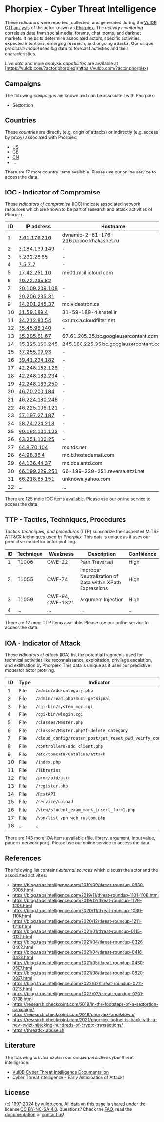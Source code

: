 # Phorpiex - Cyber Threat Intelligence

These _indicators_ were reported, collected, and generated during the [VulDB CTI analysis](https://vuldb.com/?kb.cti) of the actor known as [Phorpiex](https://vuldb.com/?actor.phorpiex). The _activity monitoring_ correlates data from social media, forums, chat rooms, and darknet markets. It helps to determine associated actors, specific activities, expected intentions, emerging research, and ongoing attacks. Our unique _predictive model_ uses _big data_ to forecast activities and their characteristics.

_Live data_ and more _analysis capabilities_ are available at [https://vuldb.com/?actor.phorpiex](https://vuldb.com/?actor.phorpiex)

## Campaigns

The following _campaigns_ are known and can be associated with Phorpiex:

* Sextortion

## Countries

These _countries_ are directly (e.g. origin of attacks) or indirectly (e.g. access by proxy) associated with Phorpiex:

* [US](https://vuldb.com/?country.us)
* [GB](https://vuldb.com/?country.gb)
* [CN](https://vuldb.com/?country.cn)
* ...

There are 17 more country items available. Please use our online service to access the data.

## IOC - Indicator of Compromise

These _indicators of compromise_ (IOC) indicate associated network resources which are known to be part of research and attack activities of Phorpiex.

ID | IP address | Hostname | Campaign | Confidence
-- | ---------- | -------- | -------- | ----------
1 | [2.61.176.216](https://vuldb.com/?ip.2.61.176.216) | dynamic-2-61-176-216.pppoe.khakasnet.ru | - | High
2 | [2.184.139.149](https://vuldb.com/?ip.2.184.139.149) | - | - | High
3 | [5.232.28.65](https://vuldb.com/?ip.5.232.28.65) | - | - | High
4 | [7.5.7.7](https://vuldb.com/?ip.7.5.7.7) | - | - | High
5 | [17.42.251.10](https://vuldb.com/?ip.17.42.251.10) | mx01.mail.icloud.com | - | High
6 | [20.72.235.82](https://vuldb.com/?ip.20.72.235.82) | - | - | High
7 | [20.109.209.108](https://vuldb.com/?ip.20.109.209.108) | - | - | High
8 | [20.206.235.31](https://vuldb.com/?ip.20.206.235.31) | - | - | High
9 | [24.201.245.37](https://vuldb.com/?ip.24.201.245.37) | mx.videotron.ca | - | High
10 | [31.59.189.4](https://vuldb.com/?ip.31.59.189.4) | 31-59-189-4.shatel.ir | - | High
11 | [34.212.80.54](https://vuldb.com/?ip.34.212.80.54) | cxr.mx.a.cloudfilter.net | - | High
12 | [35.45.98.140](https://vuldb.com/?ip.35.45.98.140) | - | - | High
13 | [35.205.61.67](https://vuldb.com/?ip.35.205.61.67) | 67.61.205.35.bc.googleusercontent.com | - | Medium
14 | [35.225.160.245](https://vuldb.com/?ip.35.225.160.245) | 245.160.225.35.bc.googleusercontent.com | - | Medium
15 | [37.255.99.93](https://vuldb.com/?ip.37.255.99.93) | - | - | High
16 | [39.41.234.182](https://vuldb.com/?ip.39.41.234.182) | - | - | High
17 | [42.248.182.125](https://vuldb.com/?ip.42.248.182.125) | - | - | High
18 | [42.248.182.234](https://vuldb.com/?ip.42.248.182.234) | - | - | High
19 | [42.248.183.250](https://vuldb.com/?ip.42.248.183.250) | - | - | High
20 | [46.70.200.184](https://vuldb.com/?ip.46.70.200.184) | - | - | High
21 | [46.224.180.246](https://vuldb.com/?ip.46.224.180.246) | - | - | High
22 | [46.225.106.121](https://vuldb.com/?ip.46.225.106.121) | - | - | High
23 | [57.197.27.187](https://vuldb.com/?ip.57.197.27.187) | - | - | High
24 | [58.74.224.218](https://vuldb.com/?ip.58.74.224.218) | - | - | High
25 | [60.162.101.123](https://vuldb.com/?ip.60.162.101.123) | - | - | High
26 | [63.251.106.25](https://vuldb.com/?ip.63.251.106.25) | - | - | High
27 | [64.8.70.104](https://vuldb.com/?ip.64.8.70.104) | mx.tds.net | - | High
28 | [64.98.36.4](https://vuldb.com/?ip.64.98.36.4) | mx.b.hostedemail.com | - | High
29 | [64.136.44.37](https://vuldb.com/?ip.64.136.44.37) | mx.dca.untd.com | - | High
30 | [66.199.229.251](https://vuldb.com/?ip.66.199.229.251) | 66-199-229-251.reverse.ezzi.net | - | High
31 | [66.218.85.151](https://vuldb.com/?ip.66.218.85.151) | unknown.yahoo.com | - | High
32 | ... | ... | ... | ...

There are 125 more IOC items available. Please use our online service to access the data.

## TTP - Tactics, Techniques, Procedures

_Tactics, techniques, and procedures_ (TTP) summarize the suspected MITRE ATT&CK techniques used by _Phorpiex_. This data is unique as it uses our predictive model for actor profiling.

ID | Technique | Weakness | Description | Confidence
-- | --------- | -------- | ----------- | ----------
1 | T1006 | CWE-22 | Path Traversal | High
2 | T1055 | CWE-74 | Improper Neutralization of Data within XPath Expressions | High
3 | T1059 | CWE-94, CWE-1321 | Argument Injection | High
4 | ... | ... | ... | ...

There are 12 more TTP items available. Please use our online service to access the data.

## IOA - Indicator of Attack

These _indicators of attack_ (IOA) list the potential fragments used for technical activities like reconnaissance, exploitation, privilege escalation, and exfiltration by Phorpiex. This data is unique as it uses our predictive model for actor profiling.

ID | Type | Indicator | Confidence
-- | ---- | --------- | ----------
1 | File | `/admin/add-category.php` | High
2 | File | `/admin/read.php?mudi=getSignal` | High
3 | File | `/cgi-bin/system_mgr.cgi` | High
4 | File | `/cgi-bin/wlogin.cgi` | High
5 | File | `/classes/Master.php` | High
6 | File | `/classes/Master.php?f=delete_category` | High
7 | File | `/cloud_config/router_post/get_reset_pwd_veirfy_code` | High
8 | File | `/controllers/add_client.php` | High
9 | File | `/etc/tomcat8/Catalina/attack` | High
10 | File | `/index.php` | Medium
11 | File | `/libraries` | Medium
12 | File | `/proc/pid/attr` | High
13 | File | `/register.php` | High
14 | File | `/RestAPI` | Medium
15 | File | `/service/upload` | High
16 | File | `/view/student_exam_mark_insert_form1.php` | High
17 | File | `/vpn/list_vpn_web_custom.php` | High
18 | ... | ... | ...

There are 143 more IOA items available (file, library, argument, input value, pattern, network port). Please use our online service to access the data.

## References

The following list contains _external sources_ which discuss the actor and the associated activities:

* https://blog.talosintelligence.com/2019/09/threat-roundup-0830-0906.html
* https://blog.talosintelligence.com/2019/11/threat-roundup-1101-1108.html
* https://blog.talosintelligence.com/2019/12/threat-roundup-1129-1206.html
* https://blog.talosintelligence.com/2020/11/threat-roundup-1030-1106.html
* https://blog.talosintelligence.com/2020/12/threat-roundup-1211-1218.html
* https://blog.talosintelligence.com/2021/01/threat-roundup-0115-0122.html
* https://blog.talosintelligence.com/2021/04/threat-roundup-0326-0402.html
* https://blog.talosintelligence.com/2021/04/threat-roundup-0416-0423.html
* https://blog.talosintelligence.com/2021/05/threat-roundup-0430-0507.html
* https://blog.talosintelligence.com/2021/08/threat-roundup-0820-0827.html
* https://blog.talosintelligence.com/2022/02/threat-roundup-0211-0218.html
* https://blog.talosintelligence.com/2022/07/threat-roundup-0701-0708.html
* https://research.checkpoint.com/2019/in-the-footsteps-of-a-sextortion-campaign/
* https://research.checkpoint.com/2019/phorpiex-breakdown/
* https://research.checkpoint.com/2021/phorpiex-botnet-is-back-with-a-new-twizt-hijacking-hundreds-of-crypto-transactions/
* https://threatfox.abuse.ch

## Literature

The following _articles_ explain our unique predictive cyber threat intelligence:

* [VulDB Cyber Threat Intelligence Documentation](https://vuldb.com/?kb.cti)
* [Cyber Threat Intelligence - Early Anticipation of Attacks](https://www.scip.ch/en/?labs.20201022)

## License

(c) [1997-2024](https://vuldb.com/?kb.changelog) by [vuldb.com](https://vuldb.com/?kb.about). All data on this page is shared under the license [CC BY-NC-SA 4.0](https://creativecommons.org/licenses/by-nc-sa/4.0/). Questions? Check the [FAQ](https://vuldb.com/?kb.faq), read the [documentation](https://vuldb.com/?kb) or [contact us](https://vuldb.com/?contact)!
